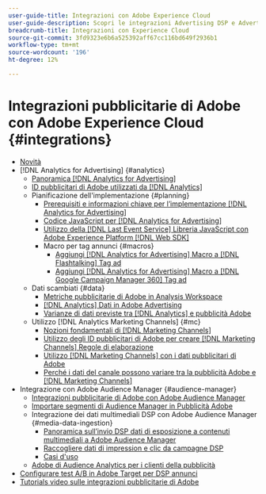 ```yaml
---
user-guide-title: Integrazioni con Adobe Experience Cloud
user-guide-description: Scopri le integrazioni Advertising DSP e Advertising Search con altri prodotti e servizi Adobe Experience Cloud.
breadcrumb-title: Integrazioni con Experience Cloud
source-git-commit: 3fd9323e6b6a525392aff67cc116bd649f2936b1
workflow-type: tm+mt
source-wordcount: '196'
ht-degree: 12%

---
```



# Integrazioni pubblicitarie di Adobe con Adobe Experience Cloud {#integrations}

<!--  ADD LATER: and Adobe Experience Platform -->

+ [Novità](/help/integrations/home.md)
+ [!DNL Analytics for Advertising] {#analytics}
   + [Panoramica [!DNL Analytics for Advertising]](/help/integrations/analytics/overview.md)
   + [ID pubblicitari di Adobe utilizzati da [!DNL Analytics]](/help/integrations/analytics/ids.md)
   + Pianificazione dell&#39;implementazione {#planning}
      + [Prerequisiti e informazioni chiave per l’implementazione [!DNL Analytics for Advertising]](/help/integrations/analytics/prerequisites.md)
      + [Codice JavaScript per [!DNL Analytics for Advertising]](/help/integrations/analytics/javascript.md)
      + [Utilizzo della [!DNL Last Event Service] Libreria JavaScript con Adobe Experience Platform [!DNL Web SDK]](/help/integrations/analytics/web-sdk.md)
      + Macro per tag annunci {#macros}
         + [Aggiungi [!DNL Analytics for Advertising] Macro a [!DNL Flashtalking] Tag ad](/help/integrations/analytics/macros-flashtalking.md)
         + [Aggiungi [!DNL Analytics for Advertising] Macro a [!DNL Google Campaign Manager 360] Tag ad](/help/integrations/analytics/macros-google-campaign-manager.md)
   + Dati scambiati {#data}
      + [Metriche pubblicitarie di Adobe in Analysis Workspace](/help/integrations/analytics/advertising-metrics-in-analytics.md)
      + [[!DNL Analytics] Dati in Adobe Advertising](/help/integrations/analytics/analytics-data-in-advertising.md)
      + [Varianze di dati previste tra [!DNL Analytics] e pubblicità Adobe](/help/integrations/analytics/data-variances.md)
   + Utilizzo [!DNL Analytics Marketing Channels] {#mc}
      + [Nozioni fondamentali di [!DNL Marketing Channels]](/help/integrations/analytics/marketing-channels/mc-overview.md)
      + [Utilizzo degli ID pubblicitari di Adobe per creare [!DNL Marketing Channels] Regole di elaborazione](/help/integrations/analytics/marketing-channels/mc-ids.md)
      + [Utilizzo [!DNL Marketing Channels] con i dati pubblicitari di Adobe](/help/integrations/analytics/marketing-channels/mc-ac-data.md)
      + [Perché i dati del canale possono variare tra la pubblicità Adobe e [!DNL Marketing Channels]](/help/integrations/analytics/marketing-channels/mc-data-variances.md)
+ Integrazione con Adobe Audience Manager {#audience-manager}
   + [Integrazioni pubblicitarie di Adobe con Adobe Audience Manager](/help/integrations/audience-manager/overview.md)
   + [Importare segmenti di Audience Manager in Pubblicità Adobe](/help/integrations/audience-manager/import-audiences.md)
   + Integrazione dei dati multimediali DSP con Adobe Audience Manager {#media-data-ingestion}
      + [Panoramica sull’invio DSP dati di esposizione a contenuti multimediali a Adobe Audience Manager](/help/integrations/audience-manager/media-data-integration/overview.md)
      + [Raccogliere dati di impression e clic da campagne DSP](/help/integrations/audience-manager/media-data-integration/collect.md)
      + [Casi d&#39;uso](/help/integrations/audience-manager/media-data-integration/use-cases.md)
   + [Adobe di Audience Analytics per i clienti della pubblicità](/help/integrations/audience-manager/audience-analytics.md)
+ [Configurare test A/B in Adobe Target per DSP annunci](/help/integrations/target/overview-ab-tests.md)
+ [Tutorials video sulle integrazioni pubblicitarie di Adobe](https://experienceleague.adobe.com/docs/advertising-cloud-learn/tutorials/overview.html)<!-- rename if the tutorials TOC structure changes -->
